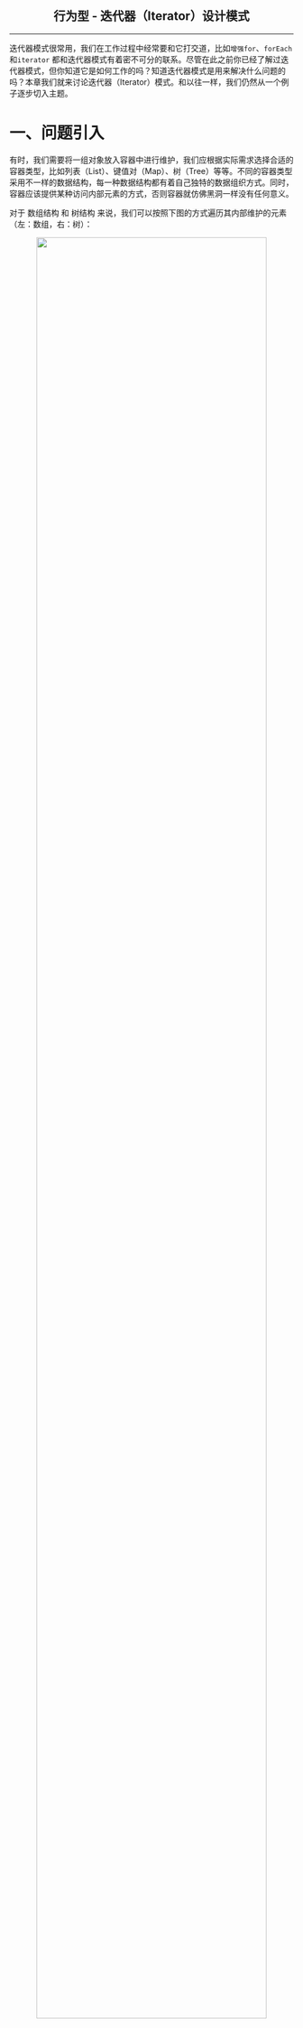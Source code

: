 ## <center> 行为型 - 迭代器（Iterator）设计模式
---

迭代器模式很常用，我们在工作过程中经常要和它打交道，比如`增强for`、`forEach`和`iterator` 都和迭代器模式有着密不可分的联系。尽管在此之前你已经了解过迭代器模式，但你知道它是如何工作的吗？知道迭代器模式是用来解决什么问题的吗？本章我们就来讨论迭代器（Iterator）模式。和以往一样，我们仍然从一个例子逐步切入主题。

# 一、问题引入
有时，我们需要将一组对象放入容器中进行维护，我们应根据实际需求选择合适的容器类型，比如列表（List）、键值对（Map）、树（Tree）等等。不同的容器类型采用不一样的数据结构，每一种数据结构都有着自己独特的数据组织方式。同时，容器应该提供某种访问内部元素的方式，否则容器就仿佛黑洞一样没有任何意义。

对于 数组结构 和 树结构 来说，我们可以按照下图的方式遍历其内部维护的元素（左：数组，右：树）：
<div align="center">
   <img src="/res/iterator/数组和树遍历图.jpg" width="90%"/>
</div>

对于不同的数据来说，遍历的方式可能是不同的。比如上图中的 数组结构 和 树结构 ，遍历他们的方式可能如下代码片段所示。

```java
// =======================================遍历数组
public void foreachArray(Object[] array) {
	for (int i = 0; i < array.length; i++) {
		Object element = array[i];
		// ==>> 使用元素
	}
}

// =======================================遍历树
public void foreachTree(Tree rootNode) {
	// 使用当前节点
	while (rootNode.children.length > 0) {
		// 处理所有子节点
		Tree[] children = rootNode.children;
		for (int i = 0; i < children.length; i++) {
			Tree child = children[i];
			// 递归处理子节点
			foreachTree(child)
		}
	}
}
```

**（问题一）容器应该保证内部结构的封装性**

有一种方式能让外部遍历到所有的内部元素，那就是内部元素对外界完全透明。但这明显行不通，内部元素对外界透明意味着失去了对象的封装性，对象的安全性会大打折扣（例如 `java.util.ArrayList`，内部维护了一个对象数组，但却无法从外部拿到这个数组的引用）。我们需要一种遍历内部元素的方式，并且还要保证容器维护的内部元素不直接暴露出来。
<div align="center">
   <img src="/res/iterator/ArrayList内部结构.jpg" width="50%"/>
</div>

**（问题二）不同的数据结构遍历方式不一样**

我们仅仅只是展示了两种数据结构的遍历方式，想象一下，现在我们需要对 链表、键值对、图 等其他的数据结构进行遍历，可以复用上面的遍历方式吗？明显不能。那么，该如何做，才能使得我们对所有的容器都可以使用一致的遍历方式？

**（问题三）遍历方法支持扩展**

对于同一种数据结构来说，有时用户希望按照不同的顺序来遍历他们。比如对于列表（数组、链表等）来说，大多数时间我们都能按照先后顺序逐个访问其内部元素，但是有些特殊情况下，却希望顺序是颠倒过来的（先进入列表的元素后访问）；甚至极端情况下，还要求访问元素的顺序是随机的。需求永远是无止境的，我们无法预知所有可能的情况，我们能做的就是提供通用的遍历方式，并且支持扩展新的遍历方式。下图中列举了对于树形结构的两种遍历方式。
<div align="center">
   <img src="/res/iterator/树的不同遍历方式.jpg" width="85%"/>
</div>

# 二、解决方案
## 2.1 解放遍历过程

迭代器模式能完美的解决上面的所有问题，并且它还在其他方面展现出了令人欣喜的特性。迭代器模式鼓励我们将对容器的遍历过程从容器对象中解放出来，放入到一个迭代器对象中。比如，对于一个 ArrayList （基于数组的列表）类中元素的遍历动作，可借助于一个 ArrayListIterator（数组列表迭代器）进行。他们之间的关系如下图所示：

<div align="center">
   <img src="/res/iterator/ArrayList和Iterator关系.jpg" width="50%"/>
</div>

> 在上图中，ArrayListIterator 是一个针对于 ArrayList 的迭代器类，当用户希望遍历已有的 arrayList 对象时，需要实例化一个迭代器对象（arrayListIterator）。`currentPos`标记即将访问的下一个元素在数组中的索引，初始为 0（表示从数组中第一个元素开始遍历）。`hasNext()`方法返回是否还有下一个待访问的元素，当数组中的所有元素都已被访问过时，返回 false；否则，返回 true。`getNextElement()`方法用于返回下一个元素，该操作将让`currentPos`向前推进，指向下一个未访问的元素。周而复始，直至`currentPos`的值等于`ArrayList#size()`，此时就已完成了对所有元素的遍历。 

## 2.2 对所有迭代器的抽象
在前面我们说过，不同的容器对于其内部元素组织方式可能完全不一样，这意味着我们无法仅用一个迭代器对象来遍历所有的容器类型。换句话说，不同的数据结构应该有与之对应的迭代器对象。基于数组的列表使用迭代器类 ArrayListIterator，基于链表的列表使用迭代器类 LinkedListIterator，基于散列表+列表组织的键值对使用迭代器类 HashMapIterator ，多路树使用迭代器类 TreeIterator，等等。此时，我们应该对迭代器进行抽象，在对所有迭代器的抽象中（Iterator）定义统一的行为，例如`getNextElement()`、`hasNext()`。如下所示：

<div align="center">
   <img src="/res/iterator/迭代器类图演进过程（一）.jpg" width="90%"/>
</div>

> 事实上，容器（Container）的层级关系远比上图中描述的复杂，这个图仅仅只是演示数据结构的丰富性的一个例子而已。毕竟，这里我们讨论的重点是迭代器而非容器，所以不会花时间去解释容器应该有哪些。

## 2.3 如何创建迭代器
每一个迭代器对象都是为了访问容器对象，所以迭代器（Iterator）必须依赖于容器（Container），否则，迭代器将没有意义。但是，实际情况是迭代器对象只能依赖于一种特定类型的容器，比如说 ArrayListIterator 只能用来遍历 ArrayList 实例，而 LinkedListIterator 只能用来遍历 LinkedList 实例。那么，我们该如何描述每一个迭代器类只能适配一种特定的数据结构？
这个问题牵涉了两个对象层次，一个是容器对象层次，它用于维护内部元素；一个是迭代器对象层次，它用于遍历容器的内部元素。如果你已经看过了本系列的其他模式，那么你应该知道如何描述在两个维度上的特定组合，没错，就是[工厂方法（Factory Method）](/doc/creational/FactoryMethod.md)。 好了，让我们将创建迭代器的过程加入到类图结构中去。

<div align="center">
   <img src="/res/iterator/迭代器类图演进过程（二）.jpg" width="85%"/>
</div>

> 在如上的类图结构中，每一个容器类都需要实现`createIterator()`方法，在该方法中返回一个特定类型的迭代器。比如在`ArrayList#createIterator()`方法中，将返回类型为 ArrayListIterator 类型的迭代器（`return new ArrayListItrator(this)`）。每一个迭代器依赖于一个容器对象，以便迭代器在工作中时，能访问到所有的内部元素。每一个迭代器对象自己决定采用哪种顺序进行遍历，但都需提供`hasNext()`方法用以判断是否已遍历完成，提供`getNextElement()`方法获取下一个元素并且将遍历过程向后推进。

## 2.4 问题回顾
回顾在上面提及的三个问题，我们对迭代器模式如何解决这些问题进行一个总结。

**问题 ==>> 不同的数据结构遍历方式不一样**

引入迭代器模式后，我们可以对所有的数据类型采用同样的遍历方式。就像下图中的示例代码一样：
<div align="center">
  <img src="/res/iterator/迭代器示例代码.png" width="40%"/>
</div>

**问题 ==>> 遍历方法应该支持扩展**

迭代器模式并未限制每一种容器类只能使用一种迭代器，你可以为任意一种容器类型实现新的迭代器。例如，针对数组列表，我们希望有时候能支持随机遍历，我们只需要实现一个 RandomIterator，并且给 ArrayList 类增加一个`randomIterator()`方法，在该方法中实例化一个 RandomIterator 即可（`return new RandomIterator(this);`）。在接下来的案例中，我们为数组类型的列表实现了支持随机遍历的迭代器。

**问题 ==>> 保证内部结构的封装性**

我们可以借助于内部类的方式来保证容器内部结构的封装性，内部类可以访问容器类的所有成员。将迭代器声明为容器类的内部类，既实现了容器的内部结构对外不透明，又使得迭代器对象可以访问到容器的所有细节。在接下来的案例中，就采用了内部类声明的迭代器。

# 三、实现案例
## 3.1 案例定义
一切的数据结构都起源于数组和链表，那么我们就以他们来演示如何为容器对象构建迭代器。我们约定：
> - 对数组提供两个迭代器，一个是按照先后顺序逐个推进，另一个则随机从剩下未访问的元素中取出一个；
> - 对链表提供的迭代器支持按照从链表头到链表尾的顺序，或者相反的顺序推进，默认从头到尾的顺序；
> - 为了和 JDK 的实现区分开来，在所有类的命名后以 '0' 结尾（例如：ArrayList0）；
> - 引入泛型来表示两种容器的存储类型；

## 3.2 类图结构
我已经实现了该案例，为了在阅读代码时有一个清晰的结构脉络，这里先介绍一下该案例的类图结构。

<div align="center">
   <img src="/res/iterator/案例类图.png" width="80%"/>
</div>

案例的类图结构如上图所示，对于类图中的类的解释如下：

- **List0<E>**：列表接口，定义了常用的添加元素（`add(E):void`）、获取大小（`size():int`）、获取元素（`get(int):E`）的行为，除此之外，还定义了创建迭代器的行为（`iterator():Iterator0<E>`）;
- **ArrayList0、LinkedList0**：基于数组、链表实现的列表；
- **Node<E>**：链表中节点的封装；
- **Iterator<E>**：迭代器接口，定义了获取下一个元素（`next():E`）、是否还有下一个元素（`hasNext():boolean`）行为；
- **RandomIterator、DefaultArrayIterator、LinkedIterator**：分别为数组的随机迭代器、数组的顺序迭代器、链表的迭代器（构造器中的参数表示当前迭代器是否按照倒序推进）；

## 3.3 代码附录
<div align="center">
   <img src="/res/iterator/代码附录.png" width="95%"/>
</div>

代码层次及类说明如上所示，更多内容请参考[案例代码](/cases-behavioral/src/main/java/com/patterns/iterator)。客户端示例代码如下
```java
public class Client {
    public static void main(String[] args) {
        System.out.println("|==> test for array list ----------------------------------------------------|");
        List0<String> array = new ArrayList0<>();
        for (int i = 0; i < 5; i++) {
            array.add("array element for [" + i + "]");
        }

        System.out.println("    顺序遍历器：");
        Client.doIterator(array.iterator());

        System.out.println("    随机遍历器：");
        Iterator0<String> randomIter = ((ArrayList0<String>) array).randomIterator();
        Client.doIterator(randomIter);

        System.out.println("|==> test for linked list ----------------------------------------------------|");
        List0<String> linked = new LinkedList0<>();
        for (int i = 0; i < 4; i++) {
            linked.add("linked element for [" + i + "]");
        }

        System.out.println("    正序遍历器：");
        Client.doIterator(linked.iterator());

        System.out.println("    倒序遍历器：");
        Iterator0<String> reversedIter = ((LinkedList0<String>) linked).reversedIterator();
        Client.doIterator(reversedIter);
    }


    private static void doIterator(Iterator0<String> iter) {
        while (iter.hasNext()) {
            String item = iter.next();
            System.out.println("        " + item);
        }
    }
}
```
运行结果如下
```text
|==> test for array list ----------------------------------------------------|
    顺序遍历器：
        array element for [0]
        array element for [1]
        array element for [2]
        array element for [3]
        array element for [4]
    随机遍历器：
        array element for [2]
        array element for [0]
        array element for [1]
        array element for [4]
        array element for [3]
|==> test for linked list ----------------------------------------------------|
    正序遍历器：
        linked element for [0]
        linked element for [1]
        linked element for [2]
        linked element for [3]
    倒序遍历器：
        linked element for [3]
        linked element for [2]
        linked element for [1]
        linked element for [0]
```

# 四、迭代器模式
## 4.1 意图
> **提供一种方法顺序访问一个聚合对象中各个元素，而又不需暴露该对象的内部表示。**

迭代器模式为客户端提供了一种方式（迭代器）以访问聚合对象（容器对象）中的各个元素。同时，客户端在使用时对这个聚合对象的内部是如何组织的没有任何感知，巧的是客户端在大多数时间对一个容器内部是如何存储数据的并不关心。在用户看来，不管内部是采用了哪些数据结构，只要容器实现了迭代器的接口，那就可以按照统一的方法遍历其内部元素。

## 4.2 通用结构分析
典型迭代器模式的类图结构如下所示：

<div align="center">
   <img src="/res/iterator/经典迭代器模式类图.jpg" width="80%"/>
</div>

迭代器模式的参与者有如下：

- **Iterator**：迭代器抽象。定义访问和遍历元素的接口；
- **ConcreteIterator**：针对于特定聚合（ConcreteAggregate）对象的迭代器，依赖于一个聚合对象；
- **Aggregate**：聚合抽象。定义创建相应迭代器对象的接口，以及其他的行为；
- **ConcreteAggregate**：负责创建与之对应的迭代器实例；

在迭代器模式中，迭代器一般包含有如下几个行为：

- `first()`：初始化该迭代器，设置第一个访问的元素；
- `next()`：推进迭代器，设置下一个应该访问的元素；
- `isDone()`：获取迭代器已完成遍历的标志；
- `currentItem()`：获取当前的元素；

> 这些行为并不一定总是需要分开，比如我们可以将`first()`行为隐藏于迭代器对象的构造器中，因为对于迭代器来说，初始化的最好时机往往是迭代器实例化的时候。另外，`currentItem()`行为也总是隐藏在`next()`行为后面，这意味着在迭代器向前推进时，总是会返回一个当前的元素。例如在上面的案例中，我们仅向用户暴露了`next()`和`hasNext()`两个行为，其他的行为则被隐藏在内部实现中。

# 五、深入
## 5.1 特点
**（1）支持以不同的顺序遍历聚合对象**

尽管在本章的案例中我们已经实现了对于同一个数据结构提供多个迭代器，例如为数组提供了顺序迭代器和随机迭代器。但我仍不厌其烦的再次强调：迭代器模式支持我们对于一个聚合对象遍历的顺序多样化。例如对于树形结构而言，分为深度优先遍历、广度优先遍历，而深度优先又分为前序遍历、中序遍历及后序遍历等等。诸如此类的遍历方式，我们可以通过定义不同的迭代器来支持，在使用时，只需要用一个不同的迭代器实例代替原先的实例即可，我们甚至可以自己定义迭代器的子类以支持新的遍历方式。这就是面向接口编程的魅力。

**（2）迭代器简化了聚合的工作**

迭代器将如何遍历聚合对象的工作承接过来，这样就简化了聚合的接口，因为聚合接口不需要再定义如何遍历自身的相关行为。

**（3）嵌套遍历**

所谓嵌套遍历指的是在同一个聚合对象上的多重遍历，这得益于同一个聚合对象可以创建多个迭代器对象，并且这些迭代器各个维护自己的状态，相互之间没有影响。如下代码片段所示：
```java
public class NestedTest {
    public static void main(String[] args) {
        List0<String> array = new ArrayList0<>();
        array.add("tom");array.add("jack");
        array.add("tom");array.add("tony");
        array.add("tom");array.add("tony");
        // 统计每个名字出现的次数
        Map<String, Integer> group = new HashMap<>();
        Iterator0<String> iter = array.iterator();  // 外部迭代
        while (iter.hasNext()) {
            String name = iter.next();
            if (!group.containsKey(name)) {
                int count = 0;  // 计数器
                Iterator0<String> insideIter = array.iterator();  // 嵌套内的迭代
                while (insideIter.hasNext()) {
                    String item = insideIter.next();
                    if (name.equals(item)) {
                        count ++;
                    }
                }
                group.put(name, count);
            }
        }
        System.out.println(group);
    }
}
```
该代码片段演示了如何使用嵌套的迭代器来统计数组列表中的每个元素的出现次数。外部迭代遍历每个元素，当元素未被统计时，通过内部迭代器来累加当前元素的出现次数，否则跳过这个元素。该例子的完整代码已附录在文末。
## 5.2 适用场景
**（1）隐藏数据结构的复杂性**

当某个容器内部的数据结构相当复杂，并且希望对客户端隐藏内部的复杂性时，可使用迭代器模式来简化客户端的遍历过程。不管一个容器内部的数据结构如何复杂，对客户端来说，只需要通过几个简单的行为就可以完成遍历过程。这对于优化客户端的体验很有帮助。

> 例如，有一个这样的聚合对象，在内部元素较少时，我们采用链表的方式存储。而当内部元素较多时，我们则采用红黑树的方式存储，借助于红黑树的特质，使得在查找元素的效率上能得到提升。但是，对这个对象的遍历过程却相当痛苦，因为要面临着两种数据组织方式。此时，我们就可以用迭代器模式来封装迭代的过程，从而隐藏了内部细节的复杂性。

**（2）重用代码**

对于容器来说，描述迭代过程的代码往往体积非常庞大，并且较为复杂。当这些代码散落在程序业务逻辑中时，它会让业务逻辑模糊不清，降低了业务代码的可维护性。因此，将遍历代码封装到特定的迭代器类中可使程序代码更加简洁，逻辑更加清晰。

**（3）希望以同样的方法遍历不同的容器**

迭代器模式定义了一套遍历容器内部元素的规范，每个特定的迭代器在规范约束下各自实现，这样客户端能以同样的方式来遍历不同的容器。特别是，当一个容器的内部数据结构未知时，这一点显得尤为重要。有了迭代器模式托底，即便容器内部将来如何变化，多么复杂，客户端不用关心，也不会受到内部细节变化的影响。

# 六、使用技巧
## 6.1 谁控制迭代
在本章中，遍历向前推进的过程封装在如 next() 这样的行为中，而这个行为是由客户端在负责调用，一般将这样推进过程由客户端实现的迭代器称为“外部迭代器”。事实上，除此以外，还有一种“内部迭代器”，顾名思义，内部迭代器指的是迭代的推进过程由迭代器自身负责，内部迭代器的实现需要借助于类似函数对象这样的手段。考虑再三，我决定内部迭代器的更多细节不在此阐述，有兴趣的朋友可自行了解。如果有机会，我将单独出一篇介绍如何构建内部迭代器。内部迭代器的使用通常像如下代码所示：
```java
public static void main(String[] args) {
    java.util.List<String> list = fromSomeWhere();
    list.forEach(o -> System.out.println(o));		// 内部迭代
}
```
## 6.2 适当增加迭代器的健壮性
不管迭代器是如何工作的，在遍历一个容器的同时更改这个容器内部的元素是非常危险的。如果在遍历的同时，增加新的元素，可能将导致漏掉某个元素的访问；而移除已有的元素，可能导致对一个元素的多次访问。在 Java 中，用 `java.util.ConcurrentModifiedException` 来描述这个问题。不止一种办法能保证迭代器的健壮性，这里提供两个实现思路：

- 有一种做法是在迭代器初始化时，拷贝该容器对象，遍历仅针对拷贝容器的内部元素。尽管这种实现方式确实能保证遍历的健壮性，但付出的代价太大，选择这种方式应慎重再慎重；
- 还有一种做法是在容器对象和迭代器对象中间引入一种同步机制。比如说，迭代器在实例化时就将自己注册到容器对象中，当容器对象中发生插入和删除元素行为时，调整所有迭代器对象的内部状态，以保证遍历能正确进行下去。

## 6.3 权衡封装性和扩展性
有时候，我们不得不在封装性和扩展性之间做出选择。尽管迭代器对象和聚合对象之间有千丝万缕的联系，但他们毕竟属于两个对象，迭代器对象在某些时候必须要访问到聚合对象中的私有成员。这时，我们就得做出取舍：

- 选择封装性：我们可以将迭代器类作为聚合类的内部类，这样迭代器对象就可以轻松访问任意成员，而不需要对外部提供任何访问私有成员的方法；
- 选择扩展性：我们不得不将一些私有成员的访问暴露给外界，这也在一定程度上暴露了聚合对象的细节。

在本章的案例实现中，我们在封装性和扩展性之间选择了封装性。回顾我们在案例中基于链表实现的列表（LinkedList0），我们使用了一个内部类（LinkedIterator）来实现了链表的迭代器。如果某天需要在外部定义一个全新的迭代器类，有可能我们需要为列表增加一些方法（例如访问链表头的方法：`getHead():Node<E>`），以便我们能初始化迭代器对象。值得一提的是，JDK 实现的 ArrayList、LinkedList 等在这个问题上，作出了和我们同样的选择。

# 附录
[回到主页](/README.md)&emsp;[案例代码](/cases-behavioral/src/main/java/com/patterns/iterator)
